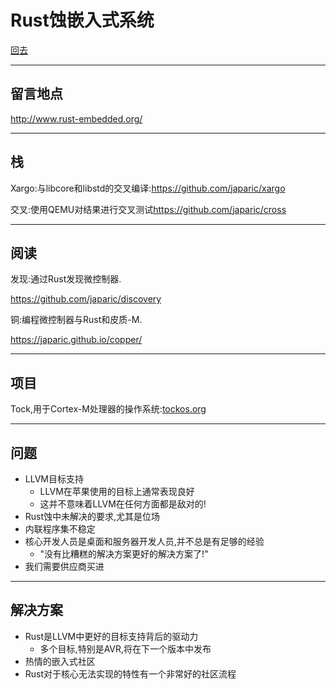 # Rust蚀嵌入式系统

[回去](toc/default.html)

---

## 留言地点

<http://www.rust-embedded.org/>

---

## 栈

Xargo:与libcore和libstd的交叉编译:<https://github.com/japaric/xargo>

交叉:使用QEMU对结果进行交叉测试<https://github.com/japaric/cross>

---

## 阅读

发现:通过Rust发现微控制器.

<https://github.com/japaric/discovery>

铜:编程微控制器与Rust和皮质-M.

<https://japaric.github.io/copper/>

---

## 项目

Tock,用于Cortex-M处理器的操作系统:[tockos.org](tockos.org)

---

## 问题

-   LLVM目标支持
    -   LLVM在苹果使用的目标上通常表现良好
    -   这并不意味着LLVM在任何方面都是敌对的!
-   Rust蚀中未解决的要求,尤其是位场
-   内联程序集不稳定
-   核心开发人员是桌面和服务器开发人员,并不总是有足够的经验
    -   "没有比糟糕的解决方案更好的解决方案了!"
-   我们需要供应商买进

---

## 解决方案

-   Rust是LLVM中更好的目标支持背后的驱动力
    -   多个目标,特别是AVR,将在下一个版本中发布
-   热情的嵌入式社区
-   Rust对于核心无法实现的特性有一个非常好的社区流程
